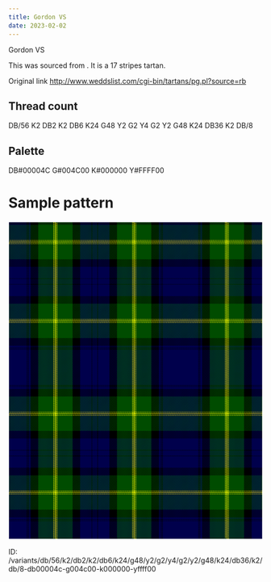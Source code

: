```yaml
---
title: Gordon VS
date: 2023-02-02
---
```

Gordon VS

This was sourced from <no value>.  It is a 17 stripes tartan.

Original link http://www.weddslist.com/cgi-bin/tartans/pg.pl?source=rb

## Thread count
DB/56 K2 DB2 K2 DB6 K24 G48 Y2 G2 Y4 G2 Y2 G48 K24 DB36 K2 DB/8

## Palette
DB#00004C G#004C00 K#000000 Y#FFFF00

# Sample pattern

![Tartan detail](tartan.png "DB/56 K2 DB2 K2 DB6 K24 G48 Y2 G2 Y4 G2 Y2 G48 K24 DB36 K2 DB/8 tartan")

ID: /variants/db/56/k2/db2/k2/db6/k24/g48/y2/g2/y4/g2/y2/g48/k24/db36/k2/db/8-db00004c-g004c00-k000000-yffff00